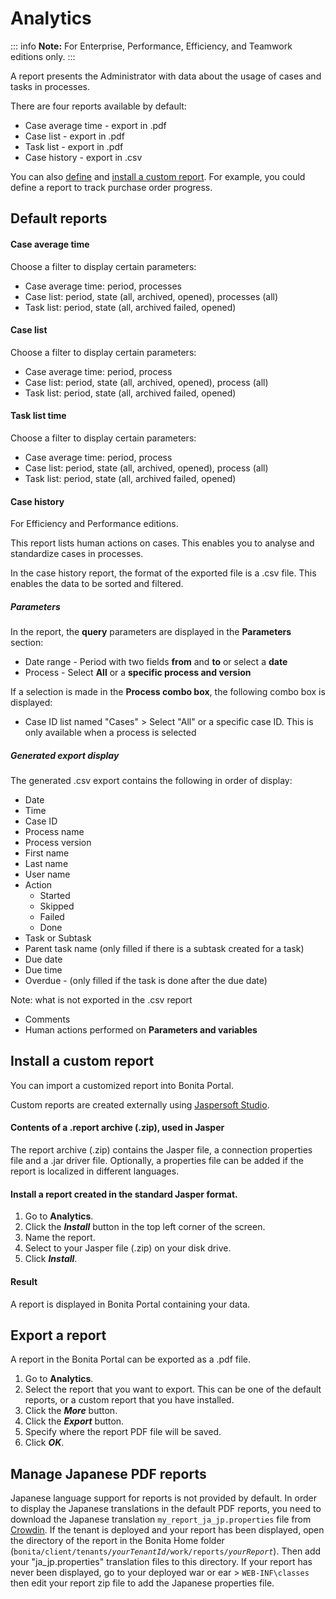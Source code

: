 # Analytics

::: info
**Note:** For Enterprise, Performance, Efficiency, and Teamwork editions only.
:::

A report presents the Administrator with data about the usage of cases and tasks in processes. 

There are four reports available by default:

* Case average time - export in .pdf
* Case list - export in .pdf
* Task list - export in .pdf
* Case history - export in .csv

You can also [define](reporting-overview.md) and [install a custom report](#install). For example, you could define a report to track purchase order progress.

## Default reports

#### Case average time

Choose a filter to display certain parameters:

* Case average time: period, processes
* Case list: period, state (all, archived, opened), processes (all)
* Task list: period, state (all, archived failed, opened)

#### Case list

Choose a filter to display certain parameters:

* Case average time: period, process
* Case list: period, state (all, archived, opened), process (all)
* Task list: period, state (all, archived failed, opened)

#### Task list time

Choose a filter to display certain parameters:

* Case average time: period, process
* Case list: period, state (all, archived, opened), process (all)
* Task list: period, state (all, archived failed, opened)

#### Case history

For Efficiency and Performance editions.

This report lists human actions on cases. This enables you to analyse and standardize cases in processes.

In the case history report, the format of the exported file is a .csv file. This enables the data to be sorted and filtered.

##### Parameters

In the report, the **query** parameters are displayed in the **Parameters** section:

* Date range - Period with two fields **from** and **to** or select a **date**
* Process - Select **All** or a **specific process and version** 

If a selection is made in the **Process combo box**, the following combo box is displayed:

* Case ID list named "Cases" \> Select "All" or a specific case ID. This is only available when a process is selected

##### Generated export display

The generated .csv export contains the following in order of display:

* Date
* Time
* Case ID
* Process name
* Process version
* First name
* Last name
* User name
* Action
  * Started
  * Skipped
  * Failed
  * Done
* Task or Subtask
* Parent task name (only filled if there is a subtask created for a task)
* Due date
* Due time
* Overdue - (only filled if the task is done after the due date)

Note: what is not exported in the .csv report

* Comments
* Human actions performed on **Parameters and variables**

<a id="install"/>

## Install a custom report

You can import a customized report into Bonita Portal.

Custom reports are created externally using [Jaspersoft Studio](http://community.jaspersoft.com/project/jaspersoft-studio).

#### Contents of a .report archive (.zip), used in Jasper

The report archive (.zip) contains the Jasper file, a connection properties file and a .jar driver file.
Optionally, a properties file can be added if the report is localized in different languages.

#### Install a report created in the standard Jasper format.

1. Go to **Analytics**.
2. Click the _**Install**_ button in the top left corner of the screen.
3. Name the report.
4. Select to your Jasper file (.zip) on your disk drive.
5. Click _**Install**_.

#### Result

A report is displayed in Bonita Portal containing your data.

## Export a report

A report in the Bonita Portal can be exported as a .pdf file.

1. Go to **Analytics**.
2. Select the report that you want to export. This can be one of the default reports, or a custom report that you have installed.
3. Click the _**More**_ button.
4. Click the _**Export**_ button.
5. Specify where the report PDF file will be saved.
6. Click _**OK**_.

## Manage Japanese PDF reports

Japanese language support for reports is not provided by default. 
In order to display the Japanese translations in the default PDF reports, you need to download the Japanese translation `my_report_ja_jp.properties` file from [Crowdin](http://translate.bonitasoft.org/). 
If the tenant is deployed and your report has been displayed, open the directory of the report in the Bonita Home folder
(`bonita/client/tenants/`_`yourTenantId`_`/work/reports/`_`yourReport`_). 
Then add your "ja\_jp.properties" translation files to this directory. 
If your report has never been displayed, go to your deployed war or ear \> `WEB-INF\classes` then edit your report zip file to add the Japanese properties file.

